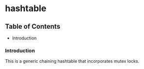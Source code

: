 # hashtable

## Table of Contents
- Introduction

### Introduction
This is a generic chaining hashtable that incorporates mutex locks.
